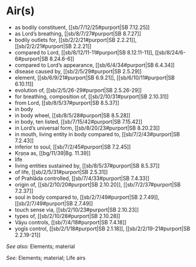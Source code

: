 # Air(s)

* as bodily constituent, [[sb/7/12/25#purport|SB 7.12.25]]
* as Lord’s breathing, [[sb/8/7/27#purport|SB 8.7.27]]
* bodily outlets for, [[sb/2/2/21#purport|SB 2.2.21]], [[sb/2/2/21#purport|SB 2.2.21]]
* compared to Lord, [[sb/8/12/11-11#purport|SB 8.12.11-11]], [[sb/8/24/6-6#purport|SB 8.24.6-6]]
* compared to Lord’s appearance, [[sb/6/4/34#purport|SB 6.4.34]]
* disease caused by, [[sb/2/5/29#purport|SB 2.5.29]]
* element, [[sb/6/9/21#purport|SB 6.9.21]], [[sb/6/10/11#purport|SB 6.10.11]]
* evolution of, [[sb/2/5/26-29#purport|SB 2.5.26-29]]
* for breathing, composition of, [[sb/2/10/31#purport|SB 2.10.31]]
* from Lord, [[sb/8/5/37#purport|SB 8.5.37]]
* in body
* in body wheel, [[sb/8/5/28#purport|SB 8.5.28]]
* in body, ten listed, [[sb/7/15/42#purport|SB 7.15.42]]
* in Lord’s universal form, [[sb/8/20/23#purport|SB 8.20.23]]
* in mouth, living entity in body compared to, [[sb/7/2/43#purport|SB 7.2.43]]
* inferior to soul, [[sb/7/2/45#purport|SB 7.2.45]]
* Kṛṣṇa as, [[bg/11/39|Bg. 11.39]]
* life
* living entities sustained by, [[sb/8/5/37#purport|SB 8.5.37]]
* of life, [[sb/2/5/31#purport|SB 2.5.31]]
* of Prahlāda controlled, [[sb/7/4/33#purport|SB 7.4.33]]
* origin of, [[sb/2/10/20#purport|SB 2.10.20]], [[sb/7/2/37#purport|SB 7.2.37]]
* soul in body compared to, [[sb/2/7/49#purport|SB 2.7.49]], [[sb/2/7/49#purport|SB 2.7.49]]
* touch sense via, [[sb/2/10/23#purport|SB 2.10.23]]
* types of, [[sb/2/10/28#purport|SB 2.10.28]]
* Vāyu controls, [[sb/7/4/18#purport|SB 7.4.18]]
* yogīs control, [[sb/2/1/18#purport|SB 2.1.18]], [[sb/2/2/19-21#purport|SB 2.2.19-21]]

*See also:* Elements; material

*See:* Elements; material; Life airs
